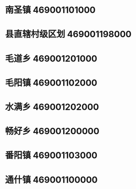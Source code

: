 # 南圣镇 469001101000
# 县直辖村级区划 469001198000
# 毛道乡 469001201000
# 毛阳镇 469001102000
# 水满乡 469001202000
# 畅好乡 469001200000
# 番阳镇 469001103000
# 通什镇 469001100000
